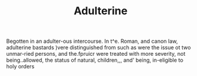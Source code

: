 ---
title: Adulterine
letter: A
permalink: "/definitions/adulterine.html"
body: Begotten in an adulter-ous intercourse. In t^e. Roman, and canon law, adulterine
  bastards )vere distinguished from such as were the issue ot two unmar-ried persons,
  and the.fpruicr were treated with more severity, not being..allowed, the status
  of natural, children,,, and' being, in-eligible to holy orders
published_at: '2018-07-07'
layout: post
---
